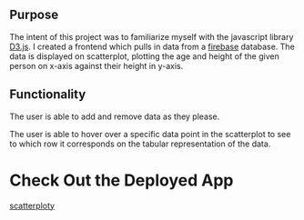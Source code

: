 ## Purpose

The intent of this project was to familiarize myself with the javascript library [D3.js](https://d3js.org/).
I created a frontend which pulls in data from a [firebase](https://firebase.google.com/?gclid=CjwKCAjwyaWZBhBGEiwACslQowJ6cw8Y_nNomUZUrVQxqKiHNMIhh1XKSxCzBvngTIXgVJ-EQXxjhRoCDuYQAvD_BwE&gclsrc=aw.ds) database. 
The data is displayed on scatterplot, plotting the age and height of the given person on x-axis against their height in y-axis. 

## Functionality
The user is able to add and remove data as they please. 

The user is able to hover over a specific data point in the scatterplot to see to which row it corresponds on the tabular representation of the data. 

# Check Out the Deployed App

[scatterploty](https://illustrious-pavlova-780152.netlify.app/)
